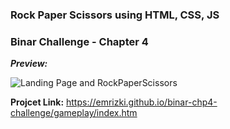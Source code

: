 ### Rock Paper Scissors using HTML, CSS, JS

### Binar Challenge - Chapter 4

***Preview:*** <br>

![Landing Page and RockPaperScissors](https://media.giphy.com/media/lEqyAW7AxMt85eNLOV/giphy.gif)

**Projcet Link:** https://emrizki.github.io/binar-chp4-challenge/gameplay/index.htm
